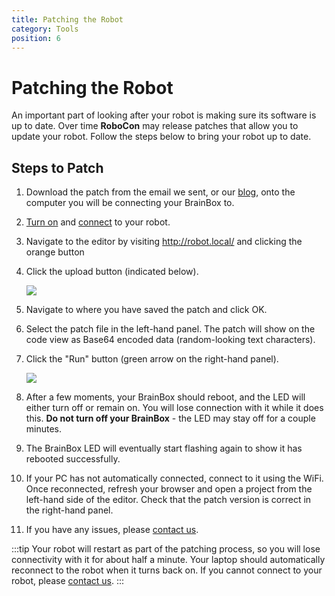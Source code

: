 ```yaml
---
title: Patching the Robot
category: Tools
position: 6
---
```

# Patching the Robot

An important part of looking after your robot is making sure its software is up to date. Over time **RoboCon** may release patches that allow you to update your robot. Follow the steps below to bring your robot up to date.

## Steps to Patch

1. Download the patch from the email we sent, or our [blog](https://robocon.uk/blog), onto the computer you will be connecting your BrainBox to. 
2. [Turn on](/turning-everything-on.md) and [connect](/connecting.md) to your robot. 
3. Navigate to the editor by visiting <http://robot.local/> and clicking the orange button 
4. Click the upload button (indicated below). 

   ![](/images/upload-button.png)
5. Navigate to where you have saved the patch and click OK. 
6. Select the patch file in the left-hand panel. The patch will show on the code view as Base64 encoded data (random-looking text characters). 
7. Click the "Run" button (green arrow on the right-hand panel). 

   ![](/images/run-button.jpg)
8. After a few moments, your BrainBox should reboot, and the LED will either turn off or remain on. You will lose connection with it while it does this. **Do not turn off your BrainBox** - the LED may stay off for a couple minutes.
9. The BrainBox LED will eventually start flashing again to show it has rebooted successfully. 
10. If your PC has not automatically connected, connect to it using the WiFi. Once reconnected, refresh your browser and open a project from the left-hand side of the editor. Check that the patch version is correct in the right-hand panel.  
11. If you have any issues, please [contact us](mailto:robotics@hrsfc.ac.uk). 

:::tip
Your robot will restart as part of the patching process, so you will lose connectivity with it for about half a minute. Your laptop should automatically reconnect to the robot when it turns back on. If you cannot connect to your robot, please [contact us](mailto:robotics@hrsfc.ac.uk).
:::